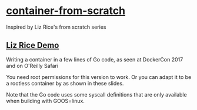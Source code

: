 # [container-from-scratch](https://www.youtube.com/watch?v=8fi7uSYlOdc)

Inspired by Liz Rice's from scratch series

## [Liz Rice Demo](https://github.com/lizrice/containers-from-scratch)

Writing a container in a few lines of Go code, as seen at DockerCon 2017 and on O'Reilly Safari

You need root permissions for this version to work. Or you can adapt it to be a rootless container by as shown in these slides.

Note that the Go code uses some syscall definitions that are only available when building with GOOS=linux.
